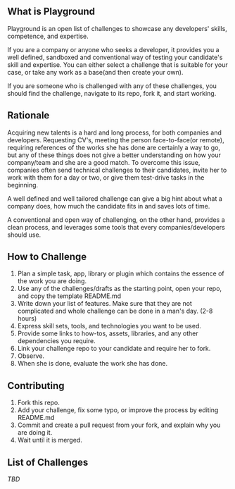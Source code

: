 ## What is Playground

Playground is an open list of challenges to showcase any developers' skills, competence, and expertise.

If you are a company or anyone who seeks a developer, it provides you a well defined, sandboxed and conventional way of testing your candidate's skill and expertise. You can either select a challenge that is suitable for your case, or take any work as a base(and then create your own). 

If you are someone who is challenged with any of these challenges, you should find the challenge, navigate to its repo, fork it, and start working.


## Rationale

Acquiring new talents is a hard and long process, for both companies and developers. Requesting CV's, meeting the person face-to-face(or remote), requiring references of the works she has done are certainly a way to go, but any of these things does not give a better understanding on how your company/team and she are a good match. To overcome this issue, companies often send technical challenges to their candidates, invite her to work with them for a day or two, or give them test-drive tasks in the beginning.

A well defined and well tailored challenge can give a big hint about what a company does, how much the candidate fits in and saves lots of time.

A conventional and open way of challenging, on the other hand, provides a clean process, and leverages some tools that every companies/developers should use.


## How to Challenge

1. Plan a simple task, app, library or plugin which contains the essence of the work you are doing.
2. Use any of the challenges/drafts as the starting point, open your repo, and copy the template README.md
3. Write down your list of features. Make sure that they are not complicated and whole challenge can be done in a man's day. (2-8 hours)
2. Express skill sets, tools, and technologies you want to be used.
3. Provide some links to how-tos, assets, libraries, and any other dependencies you require. 
4. Link your challenge repo to your candidate and require her to fork.
5. Observe.
6. When she is done, evaluate the work she has done.


## Contributing

1. Fork this repo.
2. Add your challenge, fix some typo, or improve the process by editing README.md
3. Commit and create a pull request from your fork, and explain why you are doing it.
4. Wait until it is merged.

## List of Challenges

_TBD_
